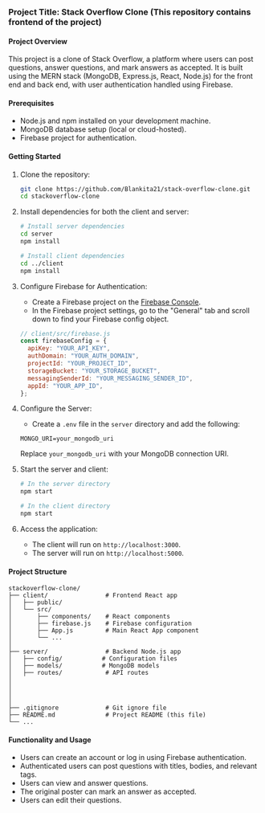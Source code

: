 ### Project Title: Stack Overflow Clone (This repository contains frontend of the project)

#### Project Overview

This project is a clone of Stack Overflow, a platform where users can post questions, answer questions, and mark answers as accepted. It is built using the MERN stack (MongoDB, Express.js, React, Node.js) for the front end and back end, with user authentication handled using Firebase.

#### Prerequisites

- Node.js and npm installed on your development machine.
- MongoDB database setup (local or cloud-hosted).
- Firebase project for authentication.

#### Getting Started

1. Clone the repository:

   ```bash
   git clone https://github.com/Blankita21/stack-overflow-clone.git
   cd stackoverflow-clone
   ```

2. Install dependencies for both the client and server:

   ```bash
   # Install server dependencies
   cd server
   npm install

   # Install client dependencies
   cd ../client
   npm install
   ```

3. Configure Firebase for Authentication:

   - Create a Firebase project on the [Firebase Console](https://console.firebase.google.com/).
   - In the Firebase project settings, go to the "General" tab and scroll down to find your Firebase config object.

   ```javascript
   // client/src/firebase.js
   const firebaseConfig = {
     apiKey: "YOUR_API_KEY",
     authDomain: "YOUR_AUTH_DOMAIN",
     projectId: "YOUR_PROJECT_ID",
     storageBucket: "YOUR_STORAGE_BUCKET",
     messagingSenderId: "YOUR_MESSAGING_SENDER_ID",
     appId: "YOUR_APP_ID",
   };
   ```

4. Configure the Server:

   - Create a `.env` file in the `server` directory and add the following:

   ```dotenv
   MONGO_URI=your_mongodb_uri
   ```

   Replace `your_mongodb_uri` with your MongoDB connection URI.

5. Start the server and client:

   ```bash
   # In the server directory
   npm start

   # In the client directory
   npm start
   ```

6. Access the application:

   - The client will run on `http://localhost:3000`.
   - The server will run on `http://localhost:5000`.

#### Project Structure

```
stackoverflow-clone/
├── client/                # Frontend React app
│   ├── public/
│   └── src/
│       ├── components/    # React components
│       ├── firebase.js    # Firebase configuration
│       ├── App.js         # Main React App component
│       └── ...
│
├── server/                # Backend Node.js app
│   ├── config/           # Configuration files
│   ├── models/           # MongoDB models
│   ├── routes/            # API routes
│            
│              
│   
│
├── .gitignore             # Git ignore file
├── README.md              # Project README (this file)
└── ...
```

#### Functionality and Usage

- Users can create an account or log in using Firebase authentication.
- Authenticated users can post questions with titles, bodies, and relevant tags.
- Users can view and answer questions.
- The original poster can mark an answer as accepted.
- Users can edit their questions.


